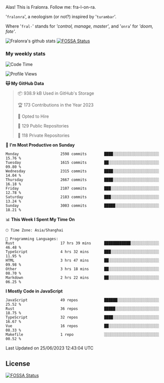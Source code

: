 Alas! This is Fralonra. Follow me: fra-l-on-ra.

'`fralonra`', a neologism (or not?) inspired by '`turambar`'.

Where '`fral-`' stands for *'control, manage, master'*, and '`onra`' for *'doom, fate'*.

![Fralonra's github stats](https://github-readme-stats.vercel.app/api?username=fralonra)
[![FOSSA Status](https://app.fossa.com/api/projects/git%2Bgithub.com%2Ffralonra%2Ffralonra.svg?type=shield)](https://app.fossa.com/projects/git%2Bgithub.com%2Ffralonra%2Ffralonra?ref=badge_shield)

### My weekly stats

<!--START_SECTION:waka-->
![Code Time](http://img.shields.io/badge/Code%20Time-3%2C613%20hrs%2056%20mins-blue)

![Profile Views](http://img.shields.io/badge/Profile%20Views-0-blue)

**🐱 My GitHub Data** 

> 📦 938.9 kB Used in GitHub's Storage 
 > 
> 🏆 173 Contributions in the Year 2023
 > 
> 💼 Opted to Hire
 > 
> 📜 129 Public Repositories 
 > 
> 🔑 118 Private Repositories 
 > 
📅 **I'm Most Productive on Sunday** 

```text
Monday                   2598 commits        ████░░░░░░░░░░░░░░░░░░░░░   15.76 % 
Tuesday                  1615 commits        ██░░░░░░░░░░░░░░░░░░░░░░░   09.80 % 
Wednesday                2315 commits        ████░░░░░░░░░░░░░░░░░░░░░   14.04 % 
Thursday                 2667 commits        ████░░░░░░░░░░░░░░░░░░░░░   16.18 % 
Friday                   2107 commits        ███░░░░░░░░░░░░░░░░░░░░░░   12.78 % 
Saturday                 2183 commits        ███░░░░░░░░░░░░░░░░░░░░░░   13.24 % 
Sunday                   3003 commits        █████░░░░░░░░░░░░░░░░░░░░   18.21 % 
```


📊 **This Week I Spent My Time On** 

```text
🕑︎ Time Zone: Asia/Shanghai

💬 Programming Languages: 
Rust                     17 hrs 39 mins      ████████████░░░░░░░░░░░░░   46.48 % 
TypeScript               4 hrs 32 mins       ███░░░░░░░░░░░░░░░░░░░░░░   11.95 % 
HTML                     3 hrs 47 mins       ██░░░░░░░░░░░░░░░░░░░░░░░   09.98 % 
Other                    3 hrs 18 mins       ██░░░░░░░░░░░░░░░░░░░░░░░   08.70 % 
Markdown                 2 hrs 22 mins       ██░░░░░░░░░░░░░░░░░░░░░░░   06.25 % 
```

**I Mostly Code in JavaScript** 

```text
JavaScript               49 repos            ██████░░░░░░░░░░░░░░░░░░░   25.52 % 
Rust                     36 repos            █████░░░░░░░░░░░░░░░░░░░░   18.75 % 
TypeScript               32 repos            ████░░░░░░░░░░░░░░░░░░░░░   16.67 % 
Vue                      16 repos            ██░░░░░░░░░░░░░░░░░░░░░░░   08.33 % 
Makefile                 1 repo              ░░░░░░░░░░░░░░░░░░░░░░░░░   00.52 % 
```




 Last Updated on 25/06/2023 12:43:04 UTC
<!--END_SECTION:waka-->

## License
[![FOSSA Status](https://app.fossa.com/api/projects/git%2Bgithub.com%2Ffralonra%2Ffralonra.svg?type=large)](https://app.fossa.com/projects/git%2Bgithub.com%2Ffralonra%2Ffralonra?ref=badge_large)